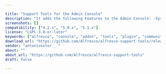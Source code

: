 ```yaml
---

title: "Support Tools for the Admin Console"
description: "It adds the following Features to the Admin Console: -System Performance: live graph of the Memory and CPU usage. -Log4JSettings: change live and easily one class to debug and tail system log remotely with a nice UI and only 2 clicks. -Live Thread-dump generation and comparator to troubleshoot performance problems and deadlocks -Active Sessions: checks your db pool usage and allows you to check active usernames. -Check Transformation settings and test transformations. -Scheduled Jobs:review last execution times and cron settings of your jobs, can manually trigger one. This add-on has been designed to work only in Alfresco Enterprise 4.2 using JDK7 and Tomcat7. It probably won't work on Alfresco Community Edition due the lack of JMX connectivity."
screenshots: []
compatibility: ["4.2.x", "5.0.x", "5.1.x"]
license: "LGPL-3.0-or-later"
keywords: ["alfresco", "console", "addon", "tools", "plugin", "community", "admin", "support", "SupportTools"]
download_url: "https://github.com/Alfresco/alfresco-support-tools/releases"
vendor: "antoniosoler _ ‌"
about: ""
about_url: "https://github.com/Alfresco/alfresco-support-tools"
draft: false

---
```

